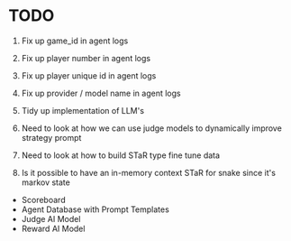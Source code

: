 # TODO
1) Fix up game_id in agent logs
2) Fix up player number in agent logs
3) Fix up player unique id in agent logs
4) Fix up provider / model name in agent logs

0) Tidy up implementation of LLM's
3) Need to look at how we can use judge models to dynamically improve strategy prompt
4) Need to look at how to build STaR type fine tune data
5) Is it possible to have an in-memory context STaR for snake since it's markov state


- Scoreboard
- Agent Database with Prompt Templates
- Judge AI Model
- Reward AI Model

